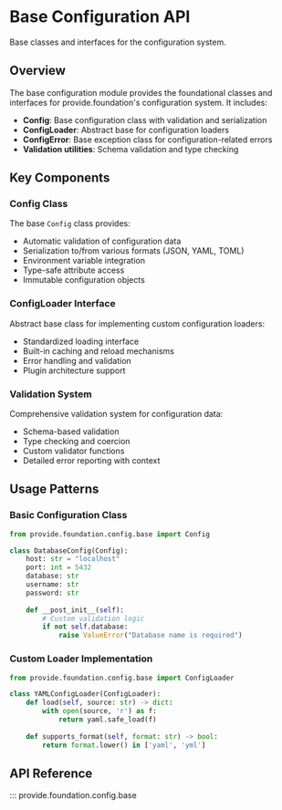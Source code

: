 # Base Configuration API

Base classes and interfaces for the configuration system.

## Overview

The base configuration module provides the foundational classes and interfaces for provide.foundation's configuration system. It includes:

- **Config**: Base configuration class with validation and serialization
- **ConfigLoader**: Abstract base for configuration loaders
- **ConfigError**: Base exception class for configuration-related errors
- **Validation utilities**: Schema validation and type checking

## Key Components

### Config Class

The base `Config` class provides:
- Automatic validation of configuration data
- Serialization to/from various formats (JSON, YAML, TOML)
- Environment variable integration
- Type-safe attribute access
- Immutable configuration objects

### ConfigLoader Interface

Abstract base class for implementing custom configuration loaders:
- Standardized loading interface
- Built-in caching and reload mechanisms
- Error handling and validation
- Plugin architecture support

### Validation System

Comprehensive validation system for configuration data:
- Schema-based validation
- Type checking and coercion
- Custom validator functions
- Detailed error reporting with context

## Usage Patterns

### Basic Configuration Class

```python
from provide.foundation.config.base import Config

class DatabaseConfig(Config):
    host: str = "localhost"
    port: int = 5432
    database: str
    username: str
    password: str
    
    def __post_init__(self):
        # Custom validation logic
        if not self.database:
            raise ValueError("Database name is required")
```

### Custom Loader Implementation

```python
from provide.foundation.config.base import ConfigLoader

class YAMLConfigLoader(ConfigLoader):
    def load(self, source: str) -> dict:
        with open(source, 'r') as f:
            return yaml.safe_load(f)
    
    def supports_format(self, format: str) -> bool:
        return format.lower() in ['yaml', 'yml']
```

## API Reference

::: provide.foundation.config.base
